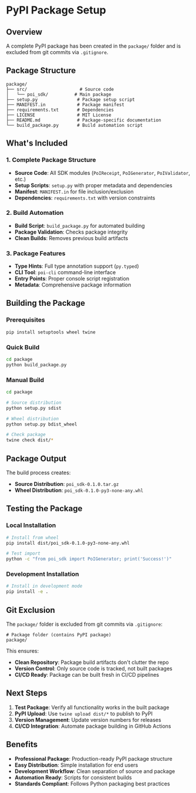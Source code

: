 # PyPI Package Setup

## Overview

A complete PyPI package has been created in the `package/` folder and is excluded from git commits via `.gitignore`.

## Package Structure

```
package/
├── src/                    # Source code
│   └── poi_sdk/          # Main package
├── setup.py               # Package setup script
├── MANIFEST.in            # Package manifest
├── requirements.txt       # Dependencies
├── LICENSE                # MIT License
├── README.md              # Package-specific documentation
└── build_package.py       # Build automation script
```

## What's Included

### 1. **Complete Package Structure**
- **Source Code**: All SDK modules (`PoIReceipt`, `PoIGenerator`, `PoIValidator`, etc.)
- **Setup Scripts**: `setup.py` with proper metadata and dependencies
- **Manifest**: `MANIFEST.in` for file inclusion/exclusion
- **Dependencies**: `requirements.txt` with version constraints

### 2. **Build Automation**
- **Build Script**: `build_package.py` for automated building
- **Package Validation**: Checks package integrity
- **Clean Builds**: Removes previous build artifacts

### 3. **Package Features**
- **Type Hints**: Full type annotation support (`py.typed`)
- **CLI Tool**: `poi-cli` command-line interface
- **Entry Points**: Proper console script registration
- **Metadata**: Comprehensive package information

## Building the Package

### Prerequisites
```bash
pip install setuptools wheel twine
```

### Quick Build
```bash
cd package
python build_package.py
```

### Manual Build
```bash
cd package

# Source distribution
python setup.py sdist

# Wheel distribution
python setup.py bdist_wheel

# Check package
twine check dist/*
```

## Package Output

The build process creates:
- **Source Distribution**: `poi_sdk-0.1.0.tar.gz`
- **Wheel Distribution**: `poi_sdk-0.1.0-py3-none-any.whl`

## Testing the Package

### Local Installation
```bash
# Install from wheel
pip install dist/poi_sdk-0.1.0-py3-none-any.whl

# Test import
python -c "from poi_sdk import PoIGenerator; print('Success!')"
```

### Development Installation
```bash
# Install in development mode
pip install -e .
```

## Git Exclusion

The `package/` folder is excluded from git commits via `.gitignore`:

```gitignore
# Package folder (contains PyPI package)
package/
```

This ensures:
- **Clean Repository**: Package build artifacts don't clutter the repo
- **Version Control**: Only source code is tracked, not built packages
- **CI/CD Ready**: Package can be built fresh in CI/CD pipelines

## Next Steps

1. **Test Package**: Verify all functionality works in the built package
2. **PyPI Upload**: Use `twine upload dist/*` to publish to PyPI
3. **Version Management**: Update version numbers for releases
4. **CI/CD Integration**: Automate package building in GitHub Actions

## Benefits

- **Professional Package**: Production-ready PyPI package structure
- **Easy Distribution**: Simple installation for end users
- **Development Workflow**: Clean separation of source and package
- **Automation Ready**: Scripts for consistent builds
- **Standards Compliant**: Follows Python packaging best practices
